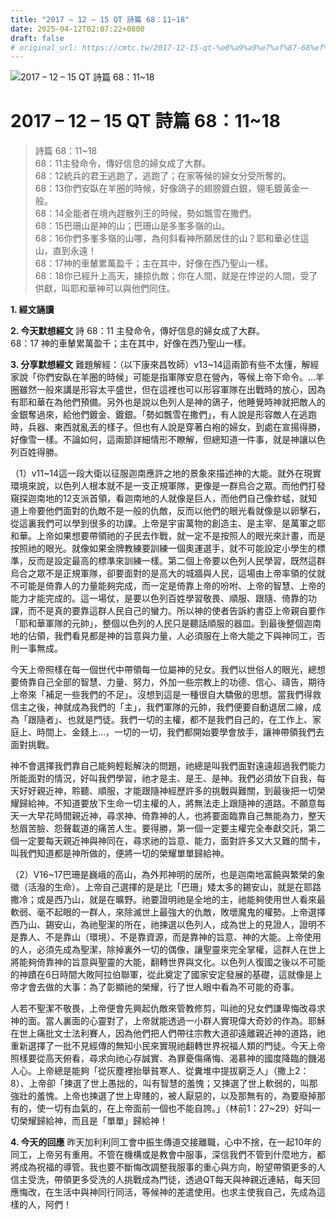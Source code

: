 ```yaml
---
title: "2017 – 12 – 15 QT 詩篇 68：11~18"
date: 2025-04-12T02:07:22+0800
draft: false
# original_url: https://cmtc.tw/2017-12-15-qt-%e8%a9%a9%e7%af%87-68%ef%bc%9a1118
---
```


![2017 – 12 – 15 QT 詩篇 68：11\~18](/images/qt.jpg   "2017 – 12 – 15 QT 詩篇 68：11\~18")

# 2017 – 12 – 15 QT 詩篇 68：11\~18

> 詩篇 68：11\~18  
> 68：11主發命令，傳好信息的婦女成了大群。  
> 68：12統兵的君王逃跑了，逃跑了；在家等候的婦女分受所奪的。  
> 68：13你們安臥在羊圈的時候，好像鴿子的翅膀鍍白銀，翎毛鍍黃金一般。  
> 68：14全能者在境內趕散列王的時候，勢如飄雪在撒們。  
> 68：15巴珊山是神的山；巴珊山是多峯多嶺的山。  
> 68：16你們多峯多嶺的山哪，為何斜看神所願居住的山？耶和華必住這山，直到永遠！  
> 68：17神的車輦累萬盈千；主在其中，好像在西乃聖山一樣。  
> 68：18你已經升上高天，擄掠仇敵；你在人間，就是在悖逆的人間，受了供獻，叫耶和華神可以與他們同住。

**1. 經文誦讀**

**2.  今天默想經文**
詩 68：11 主發命令，傳好信息的婦女成了大群。  
68：17 神的車輦累萬盈千；主在其中，好像在西乃聖山一樣。

**3. 分享默想經文**
難題解經：（以下康來昌牧師）v13\~14這兩節有些不太懂，解經家說「你們安臥在羊圈的時候」可能是指軍隊安息在營內，等候上帝下命令。…羊圈雖然一般來講是形容太平盛世，但在這裡也可以形容軍隊在出戰時的放心，因為有耶和華在為他們預備。另外也是說以色列人是神的鴿子，他睡覺時神就把敵人的金銀奪過來，給他們鍍金、鍍銀。「勢如飄雪在撒們」，有人說是形容敵人在逃跑時，兵器、東西就亂丟的樣子。但也有人說是穿著白袍的婦女，到處在宣揚得勝，好像雪一樣。不論如何，這兩節詳細情形不瞭解，但總知道一件事，就是神讓以色列百姓得勝。

（1）v11\~14這一段大衛以征服迦南應許之地的景象來描述神的大能。就外在現實環境來說，以色列人根本就不是一支正規軍隊，更像是一群烏合之眾。而他們打發窺探迦南地的12支派首領，看迦南地的人就像是巨人，而他們自己像蚱蜢，就知道上帝要他們面對的仇敵不是一般的仇敵，反而以他們的眼光看就像是以卵擊石，從這裏我們可以學到很多的功課。上帝是宇宙萬物的創造主、是主宰、是萬軍之耶和華。上帝如果想要帶領祂的子民去作戰，就一定不是按照人的眼光來計畫，而是按照祂的眼光。就像如果金牌教練要訓練一個奧運選手，就不可能設定小學生的標準，反而是設定最高的標準來訓練一樣。第二個上帝要以色列人民學習，既然這群烏合之眾不是正規軍隊，卻要面對的是高大的城牆與人民，這場由上帝率領的仗就不可能是倚靠人的力量能夠完成，而一定是倚靠上帝的吩咐、上帝的智慧、上帝的能力才能完成的。這一場仗，是要以色列百姓學習敬畏、順服、跟隨、倚靠的功課，而不是真的要靠這群人民自己的蠻力。所以神的使者告訴約書亞上帝親自要作「耶和華軍隊的元帥」，整個以色列的人民只是聽話順服的器皿。到最後整個迦南地的佔領，我們看見都是神的旨意與力量，人必須服在上帝大能之下與神同工，否則一事無成。

今天上帝照樣在每一個世代中帶領每一位屬神的兒女。我們以世俗人的眼光，總想要倚靠自己全部的智慧、力量、努力，外加一些宗教上的功德、信心、禱告，期待上帝來「補足一些我們的不足」。沒想到這是一種很自大驕傲的思想。當我們得救信主之後，神就成為我們的「主」，我們軍隊的元帥，我們便要自動退居二線，成為「跟隨者」、也就是門徒。我們一切的主權，都不是我們自己的，在工作上、家庭上、時間上、金錢上…，一切的一切，我們都開始要學會放手，讓神帶領我們去面對挑戰。

神不會選擇我們靠自己能夠輕鬆解決的問題，祂總是叫我們面對遠遠超過我們能力所能面對的情況，好叫我們學習，祂才是主、是王、是神。我們必須放下自我，每天好好親近神，聆聽、順服，才能跟隨神經歷許多的挑戰與難關，到最後把一切榮耀歸給神。不知道要放下生命一切主權的人，將無法走上跟隨神的道路。不願意每天一大早花時間親近神，尋求神、倚靠神的人，也將要面臨靠自己無能為力，整天愁眉苦臉、怨聲載道的痛苦人生。要得勝，第一個一定要主權完全奉獻交託，第二個一定要每天親近神與神同在，尋求祂的旨意、能力，面對許多又大又難的關卡，叫我們知道都是神所做的，便將一切的榮耀單單歸給神。

（2）V16\~17巴珊是巍峨的高山，為外邦神明的居所，也是迦南地富饒與繁榮的象徵（活潑的生命）。上帝自己選擇的是是比「巴珊」矮太多的錫安山，就是在耶路撒冷；或是西乃山，就是在曠野。祂要證明祂是全地的主，祂能夠使用世人看來最軟弱、毫不起眼的一群人，來除滅世上最強大的仇敵，敗壞魔鬼的權勢。上帝選擇西乃山、錫安山，為祂聖潔的所在，祂揀選以色列人，成為世上的見證人，證明不是靠人、不是靠山（環境）、不是靠資源，而是靠神的旨意、神的大能。上帝使用的人，必須先成為聖潔，除掉裏外一切的偶像，讓聖靈來完全掌權，這群人在世上將能夠倚靠神的旨意與聖靈的大能，翻轉世界與文化。以色列人復國之後以不可能的神蹟在6日時間大敗阿拉伯聯軍，從此奠定了國家安定發展的基礎，這就像是上帝才會去做的大事：為了彰顯祂的榮耀，行了世人眼中看為不可能的奇事。

人若不聖潔不敬畏，上帝便會先興起仇敵來管教修剪，叫祂的兒女們謙卑悔改尋求神的面。當人裏面的心靈對了，上帝就能透過一小群人實現偉大奇妙的作為。耶穌在世上痛批文士法利賽人，因為他們把人們帶往宗教大道卻遠離親近神的道路，祂重新選擇了一批不見經傳的無知小民來實現祂翻轉世界祝福人類的門徒。今天上帝照樣要從高天俯看，尋求向祂心存誠實、為罪憂傷痛悔、渴慕神的國度降臨的饑渴人心。上帝總是能夠「從灰塵裡抬舉貧寒人、從糞堆中提拔窮乏人」（撒上2：8）、上帝卻「揀選了世上愚拙的，叫有智慧的羞愧；又揀選了世上軟弱的，叫那強壯的羞愧。上帝也揀選了世上卑賤的，被人厭惡的，以及那無有的，為要廢掉那有的，使一切有血氣的，在上帝面前一個也不能自誇。」（林前1：27\~29）好叫一切榮耀歸給神，而且是「單單」歸給神！

**4. 今天的回應**
昨天加利利同工會中振生傳道交接離職，心中不捨，在一起10年的同工，上帝另有重用。不管在機構或是教會中服事，深信我們不管到什麼地方，都將成為祝福的導管。我也要不斷悔改調整我服事的重心與方向，盼望帶領更多的人信主受洗，帶領更多受洗的人挑戰成為門徒，透過QT每天與神親近連結，每天回應悔改，在生活中與神同行同活，等候神的差遣使用。也求主使我自己，先成為這樣的人，阿們！
